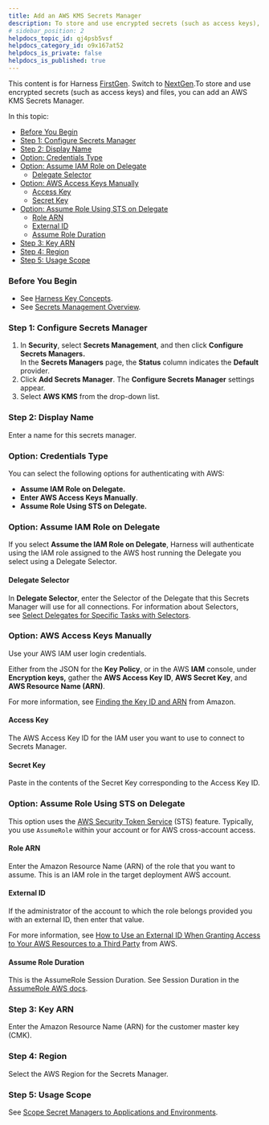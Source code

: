 ```yaml
---
title: Add an AWS KMS Secrets Manager
description: To store and use encrypted secrets (such as access keys), you can add an AWS KMS Secrets Manager.
# sidebar_position: 2
helpdocs_topic_id: qj4psb5vsf
helpdocs_category_id: o9x167at52
helpdocs_is_private: false
helpdocs_is_published: true
---
```


This content is for Harness [FirstGen](../../../../getting-started/harness-first-gen-vs-harness-next-gen.md). Switch to [NextGen](../../../../platform/6_Security/7-add-an-aws-kms-secrets-manager.md).To store and use encrypted secrets (such as access keys) and files, you can add an AWS KMS Secrets Manager.

In this topic:

* [Before You Begin](add-an-aws-kms-secrets-manager.md#before-you-begin)
* [Step 1: Configure Secrets Manager](add-an-aws-kms-secrets-manager.md#step-1-configure-secrets-manager)
* [Step 2: Display Name](add-an-aws-kms-secrets-manager.md#step-2-display-name)
* [Option: Credentials Type](add-an-aws-kms-secrets-manager.md#option-credentials-type)
* [Option: Assume IAM Role on Delegate](add-an-aws-kms-secrets-manager.md#option-assume-iam-role-on-delegate)
	+ [Delegate Selector](add-an-aws-kms-secrets-manager.md#delegate-selector)
* [Option: AWS Access Keys Manually](add-an-aws-kms-secrets-manager.md#option-aws-access-keys-manually)
	+ [Access Key](add-an-aws-kms-secrets-manager.md#access-key)
	+ [Secret Key](add-an-aws-kms-secrets-manager.md#secret-key)
* [Option: Assume Role Using STS on Delegate](add-an-aws-kms-secrets-manager.md#option-assume-role-using-sts-on-delegate)
	+ [Role ARN](add-an-aws-kms-secrets-manager.md#role-arn)
	+ [External ID](add-an-aws-kms-secrets-manager.md#external-id)
	+ [Assume Role Duration](add-an-aws-kms-secrets-manager.md#assume-role-duration)
* [Step 3: Key ARN](add-an-aws-kms-secrets-manager.md#step-3-key-arn)
* [Step 4: Region](add-an-aws-kms-secrets-manager.md#step-4-region)
* [Step 5: Usage Scope](add-an-aws-kms-secrets-manager.md#step-5-usage-scope)

### Before You Begin

* See [Harness Key Concepts](https://docs.harness.io/article/4o7oqwih6h-harness-key-concepts).
* See [Secrets Management Overview](secret-management.md).

### Step 1: Configure Secrets Manager

1. In **Security**, select **Secrets Management**, and then click **Configure Secrets Managers.**  
In the **Secrets Managers** page, the **Status** column indicates the **Default** provider.
2. Click **Add Secrets Manager**. The **Configure Secrets Manager** settings appear.
3. Select **AWS KMS** from the drop-down list.

### Step 2: Display Name

Enter a name for this secrets manager.

### Option: Credentials Type

You can select the following options for authenticating with AWS:

* **Assume IAM Role on Delegate.**
* **Enter AWS Access Keys Manually**.
* **Assume Role Using STS on Delegate.**

### Option: Assume IAM Role on Delegate

If you select **Assume the IAM Role on Delegate**, Harness will authenticate using the IAM role assigned to the AWS host running the Delegate you select using a Delegate Selector.

#### Delegate Selector

In **Delegate Selector**, enter the Selector of the Delegate that this Secrets Manager will use for all connections. For information about Selectors, see [Select Delegates for Specific Tasks with Selectors](../../account/manage-delegates/select-delegates-for-specific-tasks-with-selectors.md).

### Option: AWS Access Keys Manually

Use your AWS IAM user login credentials.

Either from the JSON for the **Key Policy**, or in the AWS **IAM** console, under **Encryption keys,** gather the **AWS Access Key ID**, **AWS Secret Key**, and **AWS Resource Name (ARN)**.

For more information, see [Finding the Key ID and ARN](https://docs.aws.amazon.com/kms/latest/developerguide/viewing-keys.html#find-cmk-id-arn) from Amazon.

#### Access Key

The AWS Access Key ID for the IAM user you want to use to connect to Secrets Manager.

#### Secret Key

Paste in the contents of the Secret Key corresponding to the Access Key ID.

### Option: Assume Role Using STS on Delegate

This option uses the [AWS Security Token Service](https://docs.aws.amazon.com/IAM/latest/UserGuide/id_credentials_temp.html) (STS) feature. Typically, you use `AssumeRole` within your account or for AWS cross-account access.

#### Role ARN

Enter the Amazon Resource Name (ARN) of the role that you want to assume. This is an IAM role in the target deployment AWS account.

#### External ID

If the administrator of the account to which the role belongs provided you with an external ID, then enter that value.

For more information, see [How to Use an External ID When Granting Access to Your AWS Resources to a Third Party](https://docs.aws.amazon.com/IAM/latest/UserGuide/id_roles_create_for-user_externalid.html) from AWS.

#### Assume Role Duration

This is the AssumeRole Session Duration. See Session Duration in the [AssumeRole AWS docs](https://docs.aws.amazon.com/STS/latest/APIReference/API_AssumeRole.html).

### Step 3: Key ARN

Enter the Amazon Resource Name (ARN) for the customer master key (CMK).

### Step 4: Region

Select the AWS Region for the Secrets Manager.

### Step 5: Usage Scope

See [Scope Secret Managers to Applications and Environments](scope-secret-managers-to-applications-and-environments.md).

